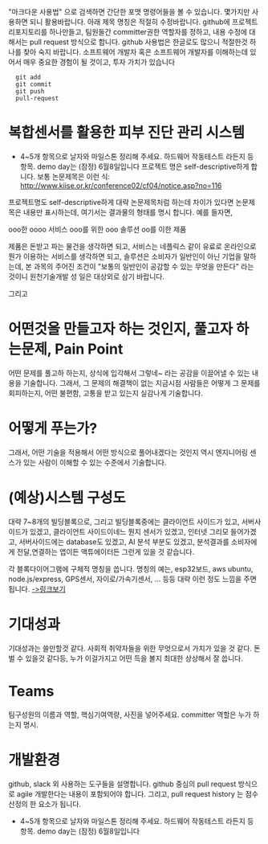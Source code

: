 "마크다운 사용법"  으로 검색하면 간단한 포맷 명령어들을 볼 수 있습니다. 몇가지만 사용하면 되니 활용바랍니다.
아래 제목 명칭은 적절히 수정바랍니다.
github에 프로젝트 리포지토리를 하나만들고, 팀원들간 committer권한 역할자를 정하고,
내용 수정에 대해서는 pull request 방식으로 합니다.
github 사용법은 한글로도 많으니 적절한것 하나를 찾아 숙지 바랍니다. 
소프트웨어 개발자 혹은 소프트웨어 개발자를 이해하는데 있어서 매우 중요한 경험이 될 것이고, 투자 가치가 있습니다 

```
  git add
  git commit
  git push
  pull-request 
```

# 복합센서를 활용한 피부 진단 관리 시스템
  * 4~5개 항목으로 날자와 마일스톤 정리해 주세요.  하드웨어 작동테스트 라든지 등 항목.  demo day는 (잠정) 6월8일입니다 
프로젝트 명은 self-descriptive하게 합니다. 
보통 논문제목은 이런 식: 
http://www.kiise.or.kr/conference02/cf04/notice.asp?no=116  

프로젝트명도 self-descriptive하게 대략 논문제목처럼 하는데 차이가 있다면 논문제목은 내용만 표시하는데, 여기서는 결과물의 형태를 명시 합니다. 예를 들자면,

  ooo한 oooo  서비스
  ooo를 위한 ooo 솔루션
  oo를 이한    제품
  
  제품은 돈받고 파는 물건을 생각하면 되고, 서비스는 네플릭스 같이 유료로 온라인으로 뭔가 이용하는 서비스를 생각하면 되고, 
  솔루션은 소비자가 일반인이 아닌 기업을 말하는데, 본 과목의 주어진 조건이 "보통의 일반인이 공감할 수 있는 무엇을 만든다" 라는 것이니
  원천기술개발 성 일은 대상외로 삼기 바랍니다.
  
  그리고 
  
# 어떤것을 만들고자 하는 것인지, 풀고자 하는문제, Pain Point
  
  어떤 문제를 풀고하 하는지, 상식에 입각해서 그렇네~  라는 공감을 이끌어낼 수 있는 내용을
  기술합니다.  그래서, 그 문제의 해결책이 없는 지금시점
  사람들은 어떻게 그 문제를 회피하는지,  어떤 불편함, 고통을 받고 있는지 실감나게 기술합니다.
  
# 어떻게 푸는가?
  
  그래서, 어떤 기술을 적용해서 어떤 방식으로 풀어내겠다는 것인지
  역시 엔지니어링 센스가 있는 사람이 이해할 수 있는 수준에서
  기술합니다.
  
# (예상)시스템 구성도
  
  대략 7~8개의 빌딩블록으로,  그리고 빌딩블록중에는 클라이언트 사이드가 있고, 서버사이드가 있겠고,
  클라이언트 사이드이네느 뭔지 센서가 있겠고, 인터넷 그리모 들어가겠고,  서버사이드에는 database도 있겠고,
  AI 분석 부분도 있겠고, 분석결과를 소비자에게 전달,연결하는 앱이든 액튜에이터든 그런게 있을 것 같습니다.
  
  각 블록다이어그램에 구체적 명칭을 씁니다.  명칭의 예는, esp32보드,  aws ubuntu, node.js/express, GPS센서, 자이로/가속기센서, ... 등등
  대략 이런 정도 느낌을 주면 됩니다. [->링크보기](https://www.google.com/search?q=%ED%81%B4%EB%9D%BC%EC%9D%B4%EC%96%B8%ED%8A%B8+%EC%84%9C%EB%B2%84+%EC%8B%9C%EC%8A%A4%ED%85%9C+%EA%B5%AC%EC%84%B1%EB%8F%84+%EA%B7%B8%EB%A6%AC%EA%B8%B0&tbm=isch&ved=2ahUKEwjM64WJptjoAhVWyosBHeFSC3QQ2-cCegQIABAA&oq=%ED%81%B4%EB%9D%BC%EC%9D%B4%EC%96%B8%ED%8A%B8+%EC%84%9C%EB%B2%84+%EC%8B%9C%EC%8A%A4%ED%85%9C+%EA%B5%AC%EC%84%B1%EB%8F%84+%EA%B7%B8%EB%A6%AC%EA%B8%B0&gs_lcp=CgNpbWcQA1CgpAFY1tIBYJDUAWgIcAB4BoABcogBuB6SAQUxMC4yOJgBAKABAaoBC2d3cy13aXotaW1n&sclient=img&ei=_HuNXsz9HdaUr7wP4aWtoAc&bih=1098&biw=1214#imgrc=g0kmuPL1x7CRtM)
 
  
# 기대성과
  
  기대성과는 쓸만할것 같다.  사회적 취약자들을 위한 무엇으로서 가치가 있을 것 같다. 돈벌 수 있을것 같다등, 
  누가 이걸가지고 어떤 득을 볼지 최대한 상상해서 잘 씁니다.
  
# Teams
  
  팀구성원의 이름과 역할,  핵심기여역량, 사진을 넣어주세요.
  committer 역할은 누가 하는지 명시.

# 개발환경

  github, slack 외 사용하는 도구들을 설명합니다.
  github 중심의 pull request 방식으로 agile 개발한다는 내용이 포함되어야 합니다.
  그리고, pull request history 는 점수산정의 한 요소가 됩니다.
  
  * 4~5개 항목으로 날자와 마일스톤 정리해 주세요.  하드웨어 작동테스트 라든지 등 항목.  demo day는 (잠정) 6월8일입니다 
  
  
